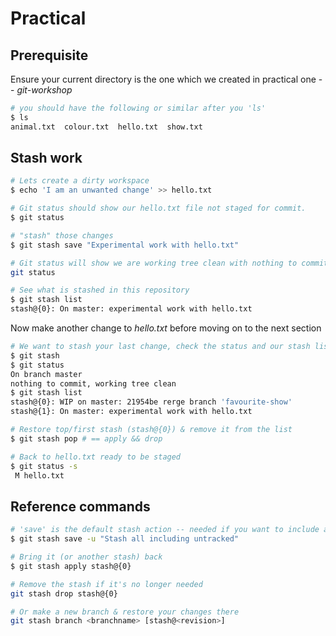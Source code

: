 # Practical

## Prerequisite
Ensure your current directory is the one which we created in practical one -- _git-workshop_
```bash
# you should have the following or similar after you 'ls'
$ ls
animal.txt  colour.txt  hello.txt  show.txt
```

## Stash work

```bash
# Lets create a dirty workspace
$ echo 'I am an unwanted change' >> hello.txt

# Git status should show our hello.txt file not staged for commit.
$ git status 

# "stash" those changes
$ git stash save "Experimental work with hello.txt"

# Git status will show we are working tree clean with nothing to commit
git status 

# See what is stashed in this repository
$ git stash list
stash@{0}: On master: experimental work with hello.txt
```
Now make another change to _hello.txt_ before moving on to the next section
```bash
# We want to stash your last change, check the status and our stash list
$ git stash
$ git status
On branch master
nothing to commit, working tree clean
$ git stash list
stash@{0}: WIP on master: 21954be rerge branch 'favourite-show'
stash@{1}: On master: experimental work with hello.txt

# Restore top/first stash (stash@{0}) & remove it from the list
$ git stash pop # == apply && drop

# Back to hello.txt ready to be staged
$ git status -s
 M hello.txt
```

## Reference commands
```bash
# 'save' is the default stash action -- needed if you want to include a message
$ git stash save -u "Stash all including untracked"

# Bring it (or another stash) back
$ git stash apply stash@{0}

# Remove the stash if it's no longer needed
git stash drop stash@{0}

# Or make a new branch & restore your changes there
git stash branch <branchname> [stash@<revision>]
```